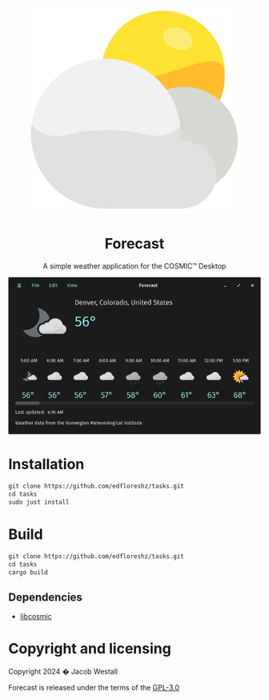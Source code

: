 <div align="center">
  <img src="res/icons/hicolor/scalable/apps/com.jwestall.Forecast.svg">
  <h1>Forecast</h1>
  <p>A simple weather application for the COSMIC™ Desktop</p>
  <img src="screenshots/window.png"></img>
</div>

# Installation
```
git clone https://github.com/edfloreshz/tasks.git
cd tasks
sudo just install
```

# Build
```
git clone https://github.com/edfloreshz/tasks.git
cd tasks
cargo build
```

## Dependencies
- [libcosmic](https://github.com/pop-os/libcosmic?tab=readme-ov-file#building)

# Copyright and licensing

Copyright 2024 � Jacob Westall

Forecast is released under the terms of the [GPL-3.0](https://github.com/cosmic-utils/forecast/LICENSE)
